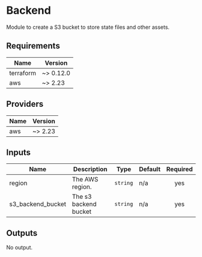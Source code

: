 # Backend

Module to create a S3 bucket to store state files and other assets.

<!-- BEGINNING OF PRE-COMMIT-TERRAFORM DOCS HOOK -->
## Requirements

| Name | Version |
|------|---------|
| terraform | ~> 0.12.0 |
| aws | ~> 2.23 |

## Providers

| Name | Version |
|------|---------|
| aws | ~> 2.23 |

## Inputs

| Name | Description | Type | Default | Required |
|------|-------------|------|---------|:--------:|
| region | The AWS region. | `string` | n/a | yes |
| s3\_backend\_bucket | The s3 backend bucket | `string` | n/a | yes |

## Outputs

No output.

<!-- END OF PRE-COMMIT-TERRAFORM DOCS HOOK -->
